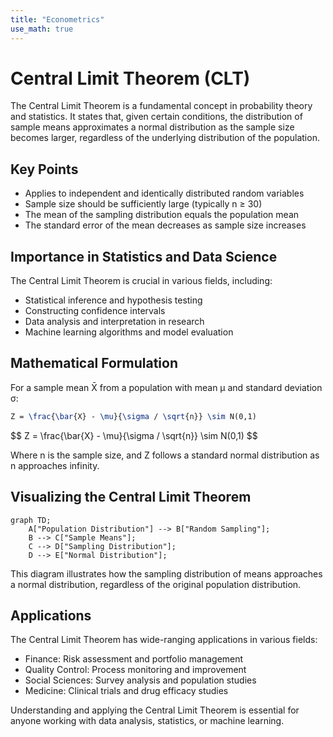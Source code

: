 ```yaml
---
title: "Econometrics"
use_math: true
---
```

# Central Limit Theorem (CLT)

The Central Limit Theorem is a fundamental concept in probability theory and statistics. It states that, given certain conditions, the distribution of sample means approximates a normal distribution as the sample size becomes larger, regardless of the underlying distribution of the population.

## Key Points

- Applies to independent and identically distributed random variables
- Sample size should be sufficiently large (typically n ≥ 30)
- The mean of the sampling distribution equals the population mean
- The standard error of the mean decreases as sample size increases

## Importance in Statistics and Data Science

The Central Limit Theorem is crucial in various fields, including:

- Statistical inference and hypothesis testing
- Constructing confidence intervals
- Data analysis and interpretation in research
- Machine learning algorithms and model evaluation

## Mathematical Formulation

For a sample mean X̄ from a population with mean μ and standard deviation σ:

```latex
Z = \frac{\bar{X} - \mu}{\sigma / \sqrt{n}} \sim N(0,1)
```

\$\$
Z = \frac{\bar{X} - \mu}{\sigma / \sqrt{n}} \sim N(0,1)
\$\$

Where n is the sample size, and Z follows a standard normal distribution as n approaches infinity.

## Visualizing the Central Limit Theorem

```mermaid
graph TD;
    A["Population Distribution"] --> B["Random Sampling"];
    B --> C["Sample Means"];
    C --> D["Sampling Distribution"];
    D --> E["Normal Distribution"];
```

This diagram illustrates how the sampling distribution of means approaches a normal distribution, regardless of the original population distribution.

## Applications

The Central Limit Theorem has wide-ranging applications in various fields:

- Finance: Risk assessment and portfolio management
- Quality Control: Process monitoring and improvement
- Social Sciences: Survey analysis and population studies
- Medicine: Clinical trials and drug efficacy studies

Understanding and applying the Central Limit Theorem is essential for anyone working with data analysis, statistics, or machine learning.